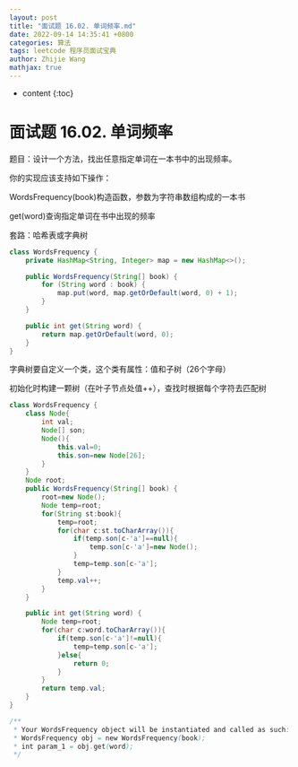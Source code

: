 ```yaml
---
layout: post
title: "面试题 16.02. 单词频率.md"
date: 2022-09-14 14:35:41 +0800
categories: 算法
tags: leetcode 程序员面试宝典
author: Zhijie Wang
mathjax: true
---
```



* content
{:toc}














# 面试题 16.02. 单词频率

题目：设计一个方法，找出任意指定单词在一本书中的出现频率。

你的实现应该支持如下操作：

WordsFrequency(book)构造函数，参数为字符串数组构成的一本书

get(word)查询指定单词在书中出现的频率

套路：哈希表或字典树

```java
class WordsFrequency {
    private HashMap<String, Integer> map = new HashMap<>();

    public WordsFrequency(String[] book) {
        for (String word : book) {
            map.put(word, map.getOrDefault(word, 0) + 1);
        }
    }

    public int get(String word) {
        return map.getOrDefault(word, 0);
    }
}


```

字典树要自定义一个类，这个类有属性：值和子树（26个字母）

初始化时构建一颗树（在叶子节点处值++），查找时根据每个字符去匹配树

```java
class WordsFrequency {
    class Node{
        int val;
        Node[] son;
        Node(){
            this.val=0;
            this.son=new Node[26];
        }
    }
    Node root;
    public WordsFrequency(String[] book) {
        root=new Node();
        Node temp=root;
        for(String st:book){
            temp=root;
            for(char c:st.toCharArray()){
                if(temp.son[c-'a']==null){
                    temp.son[c-'a']=new Node();
                }
                temp=temp.son[c-'a'];
            }
            temp.val++;
        }
    }

    public int get(String word) {
        Node temp=root;
        for(char c:word.toCharArray()){
            if(temp.son[c-'a']!=null){
                temp=temp.son[c-'a'];
            }else{
                return 0;
            }
        }
        return temp.val;
    }
}

/**
 * Your WordsFrequency object will be instantiated and called as such:
 * WordsFrequency obj = new WordsFrequency(book);
 * int param_1 = obj.get(word);
 */
```
